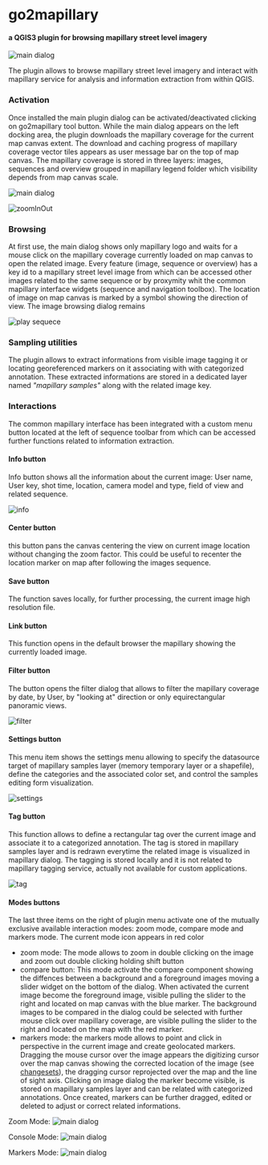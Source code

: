 # go2mapillary #
#### a QGIS3 plugin for browsing mapillary street level imagery
![main dialog](./docs/screen2.png)

The plugin allows to browse mapillary street level imagery and interact with mapillary service for analysis and information extraction from within QGIS.

### Activation
Once installed the main plugin dialog can be activated/deactivated clicking on go2mapillary tool button. While the main dialog appears on the left docking area, the plugin downloads the mapillary coverage for the current map canvas extent. The download and caching progress of mapillary coverage vector tiles appears as user message bar on the top of map canvas. The mapillary coverage is stored in three layers: images, sequences and overview grouped in mapillary legend folder which visibility depends from map canvas scale.

![main dialog](./docs/01_openDialog.gif)

![zoomInOut](./docs/02_zoomInOut.gif)

### Browsing
At first use, the main dialog shows only mapillary logo and waits for a mouse click on the mapillary coverage currently loaded on map canvas to open the related image. Every feature (image, sequence or overview) has a key id to a mapillary street level image from which can be accessed other images related to the same sequence or by proxymity whit the common mapillary interface widgets (sequence and navigation toolbox). The location of image on map canvas is marked by a symbol showing the direction of view.
The image browsing dialog remains

![play sequece](./docs/03_openPlaySequence.gif)

### Sampling utilities
The plugin allows to extract informations from visible image tagging it or locating georeferenced markers on it associating with with categorized annotation. These extracted informations are stored in a dedicated layer named *"mapillary samples"* along with the related image key.


### Interactions
The common mapillary interface has been integrated with a custom menu button located at the left of sequence toolbar from which can be accessed further functions related to information extraction.

#### Info button
Info button shows all the information about the current image: User name, User key, shot time, location, camera model and type, field of view and related sequence.

![info](./docs/09_info.gif)

#### Center button
this button pans the canvas centering the view on current image location without changing the zoom factor. This could be useful to recenter the location marker on map after following the images sequence.

#### Save button
The function saves locally, for further processing, the current image high resolution file.

#### Link button
This function opens in the default browser the mapillary showing the currently loaded image.

#### Filter button
The button opens the filter dialog that allows to filter the mapillary coverage by date, by User, by "looking at" direction or only equirectangular panoramic views.

![filter](./docs/08_filter.gif)

#### Settings button
This menu item shows the settings menu allowing to specify the datasource target of mapillary samples layer (memory temporary layer or a shapefile), define the categories and the associated color set, and control the samples editing form visualization.

![settings](./docs/07_settings.gif)

#### Tag button
This function allows to define a rectangular tag over the current image and associate it to a categorized annotation. The tag is stored in mapillary samples layer and is redrawn everytime the related image is visualized in mapillary dialog. The tagging is stored locally and it is not related to mapillary tagging service, actually not available for custom applications.

![tag](./docs/06_tagTool.gif)

#### Modes buttons
The last three items on the right of plugin menu activate one of the mutually exclusive available interaction modes: zoom mode, compare mode and markers mode. The current mode icon appears in red color

- zoom mode: The mode allows to zoom in double clicking on the image and zoom out double clicking holding shift button
- compare button: This mode activate the compare component showing the diffences between a background and a foreground images moving a slider widget on the bottom of the dialog. When activated the current image become the foreground image, visible pulling the slider to the right and located on map canvas with the blue marker. The background images to be compared in the dialog could be selected with further mouse click over mapillary coverage, are visible pulling the slider to the right and located on the map with the red marker.
- markers mode: the markers mode allows to point and click in perspective in the current image and create geolocated markers. Dragging the mouse cursor over the image appears the digitizing cursor over the map canvas showing the corrected location of the image (see [changesets](https://www.mapillary.com/developer/api-documentation/#changesets)), the dragging cursor reprojected over the map and the line of sight axis. Clicking on image dialog the marker become visible, is stored on mapillary samples layer and can be related with categorized annotations. Once created, markers can be further dragged, edited or deleted to adjust or correct related informations.

Zoom Mode:
![main dialog](./docs/04_zoomInOut.gif)

Console Mode:
![main dialog](./docs/05_compareTool.gif)

Markers Mode:
![main dialog](./docs/04_markersCreateDrag.gif)

